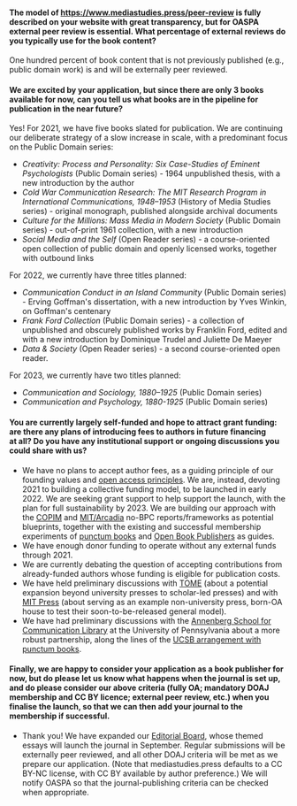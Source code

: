 #### The model of https://www.mediastudies.press/peer-review is fully described on your website with great transparency, but for OASPA external peer review is essential. What percentage of external reviews do you typically use for the book content?

One hundred percent of book content that is not previously published (e.g., public domain work) is and will be externally peer reviewed. 

#### We are excited by your application, but since there are only 3 books available for now, can you tell us what books are in the pipeline for publication in the near future?

Yes! For 2021, we have five books slated for publication. We are continuing our deliberate strategy of a slow increase in scale, with a predominant focus on the Public Domain series:

* *Creativity: Process and Personality: Six Case-Studies of Eminent Psychologists* (Public Domain series) - 1964 unpublished thesis, with a new introduction by the author
* *Cold War Communication Research: The MIT Research Program in International Communications, 1948–1953* (History of Media Studies series) - original monograph, published alongside archival documents 
* *Culture for the Millions: Mass Media in Modern Society* (Public Domain series) - out-of-print 1961 collection, with a new introduction
* *Social Media and the Self* (Open Reader series) - a course-oriented open collection of public domain and openly licensed works, together with outbound links

For 2022, we currently have three titles planned:

* *Communication Conduct in an Island Community* (Public Domain series) - Erving Goffman's dissertation, with a new introduction by Yves Winkin, on Goffman's centenary
* *Frank Ford Collection* (Public Domain series) - a collection of unpublished and obscurely published works by Franklin Ford, edited and with a new introduction by Dominique Trudel and Juliette De Maeyer
* *Data & Society* (Open Reader series) - a second course-oriented open reader.

For 2023, we currently have two titles planned:

* *Communication and Sociology, 1880–1925* (Public Domain series)
* *Communication and Psychology, 1880-1925* (Public Domain series)

#### You are currently largely self-funded and hope to attract grant funding: are there any plans of introducing fees to authors in future financing at all? Do you have any institutional support or ongoing discussions you could share with us?

* We have no plans to accept author fees, as a guiding principle of our founding values and [open access principles](https://www.mediastudies.press/oa-principles). We are, instead, devoting 2021 to building a collective funding model, to be launched in early 2022. We are seeking grant support to help support the launch, with the plan for full sustainability by 2023. We are building our approach with the [COPIM](https://copim.pubpub.org/pub/wp3-report-revenue-models-for-oa-monographs-2020/release/2) and [MIT/Arcadia](https://direct.mit.edu/books/pages/Open_Access) no-BPC reports/frameworks as  potential blueprints, together with the existing and successful membership experiments of [punctum books](https://punctumbooks.com/supporting-library-membership-program/) and [Open Book Publishers](https://www.openbookpublishers.com/section/44/1) as guides. 
* We have enough donor funding to operate without any external funds through 2021. 
* We are currently debating the question of accepting contributions from already-funded authors whose funding is eligible for publication costs.
* We have held preliminary discussions with [TOME](https://www.openmonographs.org) (about a potential expansion beyond university presses to scholar-led presses) and with [MIT Press](https://direct.mit.edu/books/pages/Open_Access) (about serving as an example non-university press, born-OA house to test their soon-to-be-released general model).
* We have had preliminary discussions with the [Annenberg School for Communication Library](https://www.library.upenn.edu/annenberg) at the University of Pennsylvania about a more robust partnership, along the lines of the [UCSB arrangement with punctum books](https://www.library.ucsb.edu/punctum-books-ucsb-library-partnership). 

#### Finally, we are happy to consider your application as a book publisher for now, but do please let us know what happens when the journal is set up, and do please consider our above criteria (fully OA; mandatory DOAJ membership and CC BY licence; external peer review, etc.) when you finalise the launch, so that we can then add your journal to the membership if successful.

* Thank you! We have expanded our [Editorial Board](https://hms.mediastudies.press/editorial), whose themed essays will launch the journal in September. Regular submissions will be externally peer reviewed, and all other DOAJ criteria will be met as we prepare our application. (Note that mediastudies.press defaults to a CC BY-NC license, with CC BY available by author preference.) We will notify OASPA so that the journal-publishing criteria can be checked when appropriate. 


